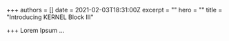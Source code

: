 +++
authors = []
date = 2021-02-03T18:31:00Z
excerpt = ""
hero = ""
title = "Introducing KERNEL Block III"

+++
Lorem Ipsum ... 
